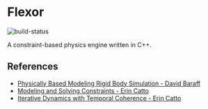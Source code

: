 # Flexor

![build-status](https://github.com/james51332/flexor/actions/workflows/build.yml/badge.svg)

A constraint-based physics engine written in C++.

## References

* [Physically Based Modeling Rigid Body Simulation - David Baraff](https://graphics.pixar.com/pbm2001/pdf/notesg.pdf)
* [Modeling and Solving Constraints - Erin Catto](https://ubm-twvideo01.s3.amazonaws.com/o1/vault/gdc09/slides/04-GDC09_Catto_Erin_Solver.pdf)
* [Iterative Dynamics with Temporal Coherence - Erin Catto](https://box2d.org/files/ErinCatto_IterativeDynamics_GDC2005.pdf)
